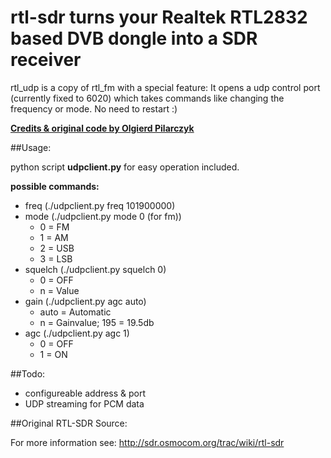 rtl-sdr
turns your Realtek RTL2832 based DVB dongle into a SDR receiver
======================================================================

rtl_udp is a copy of rtl_fm with a special feature: It opens a udp control port (currently fixed to 6020) which takes commands like changing the frequency or mode. No need to restart :)

**[Credits & original code by Olgierd Pilarczyk](http://qi.reddit.com/user/olgierd)**

##Usage:

python script **udpclient.py** for easy operation included.

**possible commands:**

* freq (./udpclient.py freq 101900000)
* mode (./udpclient.py mode 0 (for fm))
  * 0 = FM
  * 1 = AM
  * 2 = USB
  * 3 = LSB
* squelch (./udpclient.py squelch 0)
  * 0 = OFF
  * n = Value
* gain (./udpclient.py agc auto)
  * auto = Automatic
  * n = Gainvalue; 195 = 19.5db
* agc (./udpclient.py agc 1)
  * 0 = OFF
  * 1 = ON 


##Todo:

* configureable address & port
* UDP streaming for PCM data

##Original RTL-SDR Source:

For more information see:
http://sdr.osmocom.org/trac/wiki/rtl-sdr



